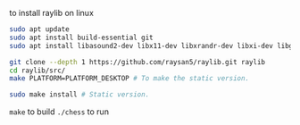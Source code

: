 to install raylib on linux
```bash
sudo apt update
sudo apt install build-essential git
sudo apt install libasound2-dev libx11-dev libxrandr-dev libxi-dev libgl1-mesa-dev libglu1-mesa-dev libxcursor-dev libxinerama-dev libwayland-dev libxkbcommon-dev

git clone --depth 1 https://github.com/raysan5/raylib.git raylib
cd raylib/src/
make PLATFORM=PLATFORM_DESKTOP # To make the static version.

sudo make install # Static version.

```
`make` to build
`./chess` to run
